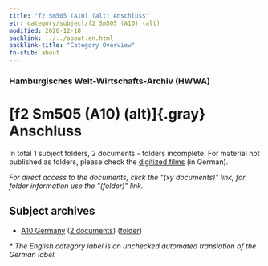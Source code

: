```yaml
---
title: "f2 Sm505 (A10) (alt) Anschluss"
etr: category/subject/f2 Sm505 (A10) (alt)
modified: 2020-12-18
backlink: ../../about.en.html
backlink-title: "Category Overview"
fn-stub: about
---
```


### Hamburgisches Welt-Wirtschafts-Archiv (HWWA)
# [f2 Sm505 (A10) (alt)]{.gray}&#8201; Anschluss&#160; 





In total 1 subject folders, 2 documents - folders incomplete.
For material not published as folders, please check the [digitized films](/film/h1_sh) (in German).

_For direct access to the documents, click the "(xy documents)" link, for folder information use the "(folder)" link._

## Subject archives


- [A10 Germany](../../../geo/about.en.html#A10) (<a href="https://dfg-viewer.de/show/?tx_dlf[id]=https://pm20.zbw.eu/mets/sh/1261xx/126128/1443xx/144340/public.mets.en.xml" target="_blank">2 documents</a>) ([folder](http://purl.org/pressemappe20/folder/sh/126128,144340))


_* The English category label is an unchecked automated translation of the German label._

